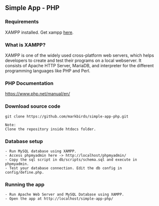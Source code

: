 ## Simple App - PHP

### Requirements

XAMPP installed. Get xampp [here](https://www.apachefriends.org/).

### What is XAMPP?

XAMPP is one of the widely used cross-platform web servers, which helps developers to create and test their programs on a local webserver. It consists of Apache HTTP Server, MariaDB, and interpreter for the different programming languages like PHP and Perl.

### PHP Documentation

https://www.php.net/manual/en/

### Download source code

```
git clone https://github.com/markbirds/simple-app-php.git

Note:
Clone the repository inside htdocs folder.
```

### Database setup
```
- Run MySQL database using XAMPP.
- Access phpmyadmin here -> http://localhost/phpmyadmin/
- Copy the sql script in db/scripts/schema.sql and execute in phpmyadmin.
- Test your database connection. Edit the db config in config/define.php.
```

### Running the app

```
- Run Apache Web Server and MySQL Database using XAMPP.
- Open the app at http://localhost/simple-app-php/
```
